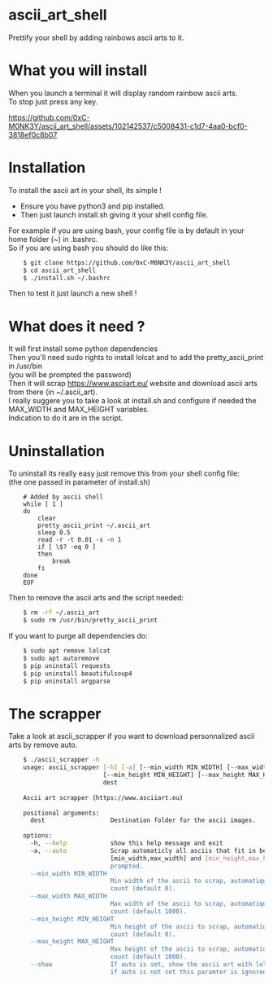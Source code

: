 # ascii_art_shell
Prettify your shell by adding rainbows ascii arts to it.

# What you will install
  
When you launch a terminal it will display random rainbow ascii arts.  
To stop just press any key.  
  
  

https://github.com/0xC-M0NK3Y/ascii_art_shell/assets/102142537/c5008431-c1d7-4aa0-bcf0-3818ef0c8b07



  
# Installation
  
To install the ascii art in your shell, its simple !  
- Ensure you have python3 and pip installed.  
- Then just launch install.sh giving it your shell config file.
  
For example if you are using bash, your config file is by default in your home folder (~) in .bashrc.  
So if you are using bash you should do like this:  
  
```sh
    $ git clone https://github.com/0xC-M0NK3Y/ascii_art_shell
    $ cd ascii_art_shell
    $ ./install.sh ~/.bashrc
```
  
Then to test it just launch a new shell !  
  
# What does it need ?
  
It will first install some python dependencies  
Then you'll need sudo rights to install lolcat and to add the pretty_ascii_print in /usr/bin  
(you will be prompted the password)  
Then it will scrap https://www.asciiart.eu/ website and download ascii arts from there (in ~/.ascii_art).  
I really suggere you to take a look at install.sh and configure if needed the MAX_WIDTH and MAX_HEIGHT variables.  
Indication to do it are in the script.  
  
# Uninstallation
  
To uninstall its really easy just remove this from your shell config file:  
(the one passed in parameter of install.sh)  
```
    # Added by ascii shell
    while [ 1 ]
    do
    	clear
    	pretty_ascii_print ~/.ascii_art
    	sleep 0.5
    	read -r -t 0.01 -s -n 1
    	if [ \$? -eq 0 ]
    	then
    		break
    	fi
    done
    EOF
```
Then to remove the ascii arts and the script needed:    
```sh
    $ rm -rf ~/.ascii_art
    $ sudo rm /usr/bin/pretty_ascii_print
```
If you want to purge all dependencies do:  
```sh
    $ sudo apt remove lolcat
    $ sudo apt autoremove
    $ pip uninstall requests
    $ pip uninstall beautifulsoup4
    $ pip uninstall argparse
```

# The scrapper
  
Take a look at ascii_scrapper if you want to download personnalized ascii arts by remove auto.  
  
```sh
    $ ./ascii_scrapper -h
    usage: ascii_scrapper [-h] [-a] [--min_width MIN_WIDTH] [--max_width MAX_WIDTH]
                          [--min_height MIN_HEIGHT] [--max_height MAX_HEIGHT] [--show]
                          dest
    
    Ascii art scrapper (https://www.asciiart.eu)
    
    positional arguments:
      dest                  Destination folder for the ascii images.
    
    options:
      -h, --help            show this help message and exit
      -a, --auto            Scrap automaticly all asciis that fit in between
                            [min_width,max_width] and [min_height,max_height], you won't be
                            prompted.
      --min_width MIN_WIDTH
                            Min width of the ascii to scrap, automatique or not the paramter
                            count (default 0).
      --max_width MAX_WIDTH
                            Max width of the ascii to scrap, automatique or not the paramter
                            count (default 1000).
      --min_height MIN_HEIGHT
                            Min height of the ascii to scrap, automatique or not the paramter
                            count (default 0).
      --max_height MAX_HEIGHT
                            Max height of the ascii to scrap, automatique or not the paramter
                            count (default 1000).
      --show                If auto is set, show the ascii art with lolcat while saving them,
                            if auto is not set this paramter is ignored.

```
